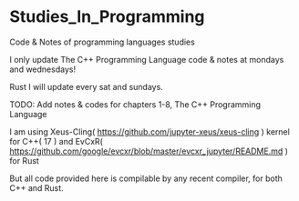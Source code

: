 # Studies_In_Programming
Code &amp; Notes of programming languages studies

I only update The C++ Programming Language code & notes at mondays and wednesdays!

Rust I will update every sat and sundays.

TODO: Add notes & codes for chapters 1-8, The C++ Programming Language

I am using Xeus-Cling( https://github.com/jupyter-xeus/xeus-cling ) kernel for C++( 17 ) and EvCxR( https://github.com/google/evcxr/blob/master/evcxr_jupyter/README.md ) for Rust

But all code provided here is compilable by any recent compiler, for both C++ and Rust.

